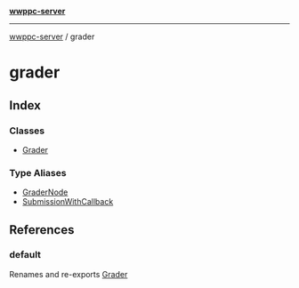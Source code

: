 [**wwppc-server**](../README.md)

***

[wwppc-server](../modules.md) / grader

# grader

## Index

### Classes

- [Grader](classes/Grader.md)

### Type Aliases

- [GraderNode](type-aliases/GraderNode.md)
- [SubmissionWithCallback](type-aliases/SubmissionWithCallback.md)

## References

### default

Renames and re-exports [Grader](classes/Grader.md)
